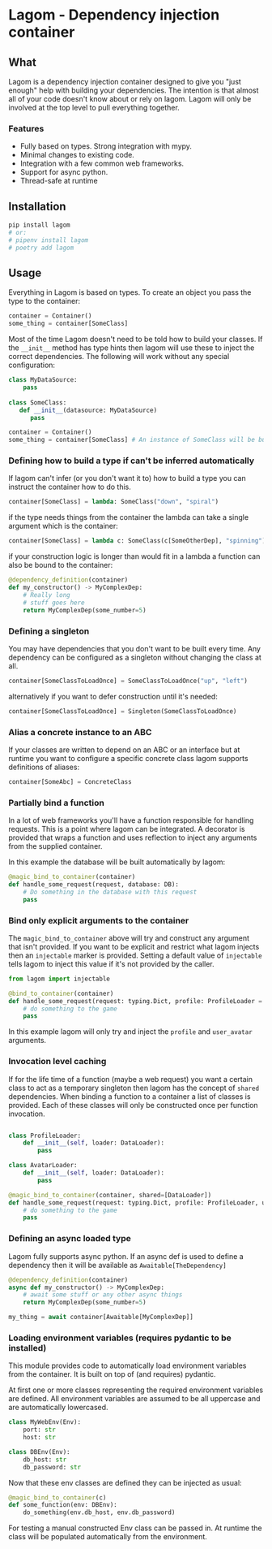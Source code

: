 # Lagom - Dependency injection container

## What
Lagom is a dependency injection container designed to give you "just enough"
help with building your dependencies. The intention is that almost
all of your code doesn't know about or rely on lagom. Lagom will
only be involved at the top level to pull everything together.

### Features
 * Fully based on types. Strong integration with mypy.
 * Minimal changes to existing code.
 * Integration with a few common web frameworks.
 * Support for async python.
 * Thread-safe at runtime

## Installation
```bash
pip install lagom
# or: 
# pipenv install lagom
# poetry add lagom
```
## Usage
Everything in Lagom is based on types. To create an object
you pass the type to the container:
```python
container = Container()
some_thing = container[SomeClass]
```

Most of the time Lagom doesn't need to be told how to build your classes. If 
the `__init__` method has type hints then lagom will use these to inject
the correct dependencies. The following will work without any special configuration:

```python
class MyDataSource:
    pass
    
class SomeClass:
   def __init__(datasource: MyDataSource)
      pass

container = Container()
some_thing = container[SomeClass] # An instance of SomeClass will be built with an instance of MyDataSource provided
```


### Defining how to build a type if can't be inferred automatically
If lagom can't infer (or you don't want it to) how to build a type you can instruct
the container how to do this.

```python
container[SomeClass] = lambda: SomeClass("down", "spiral")
```

if the type needs things from the container the lambda can take a
single argument which is the container:
```python
container[SomeClass] = lambda c: SomeClass(c[SomeOtherDep], "spinning")
```

if your construction logic is longer than would fit in a lambda a
function can also be bound to the container:
```python
@dependency_definition(container)
def my_constructor() -> MyComplexDep:
    # Really long
    # stuff goes here
    return MyComplexDep(some_number=5)
```

### Defining a singleton
You may have dependencies that you don't want to be built every time. Any
dependency can be configured as a singleton without changing the class at 
all.

```python
container[SomeClassToLoadOnce] = SomeClassToLoadOnce("up", "left")
```
alternatively if you want to defer construction until it's needed:

```python
container[SomeClassToLoadOnce] = Singleton(SomeClassToLoadOnce)
```

### Alias a concrete instance to an ABC
If your classes are written to depend on an ABC or an interface but at runtime
you want to configure a specific concrete class lagom supports definitions of aliases:

```python
container[SomeAbc] = ConcreteClass
```

### Partially bind a function
In a lot of web frameworks you'll have a function responsible for handling requests.
This is a point where lagom can be integrated. A decorator is provided that wraps
a function and uses reflection to inject any arguments from the supplied container.

In this example the database will be built automatically by lagom:

```python
@magic_bind_to_container(container)
def handle_some_request(request, database: DB):
    # Do something in the database with this request
    pass
```

### Bind only explicit arguments to the container
The `magic_bind_to_container` above will try and construct any argument that isn't provided. If you
want to be explicit and restrict what lagom injects then an `injectable` marker is provided. Setting
a default value of `injectable` tells lagom to inject this value if it's not provided by the caller.

```python
from lagom import injectable

@bind_to_container(container)
def handle_some_request(request: typing.Dict, profile: ProfileLoader = injectable, user_avatar: AvatarLoader = injectable):
    # do something to the game
    pass
```
In this example lagom will only try and inject the `profile` and `user_avatar` arguments.


### Invocation level caching
If for the life time of a function (maybe a web request) you want a certain class to act as a temporary singleton then
lagom has the concept of `shared` dependencies. When binding a function to a container a list of classes is provided. 
Each of these classes will only be constructed once per function invocation.

```python

class ProfileLoader:
    def __init__(self, loader: DataLoader):
        pass

class AvatarLoader:
    def __init__(self, loader: DataLoader):
        pass

@magic_bind_to_container(container, shared=[DataLoader])
def handle_some_request(request: typing.Dict, profile: ProfileLoader, user_avatar: AvatarLoader):
    # do something to the game
    pass
```

### Defining an async loaded type
Lagom fully supports async python. If an async def is used to define a dependency then it
will be available as `Awaitable[TheDependency]`

```python
@dependency_definition(container)
async def my_constructor() -> MyComplexDep:
    # await some stuff or any other async things
    return MyComplexDep(some_number=5)

my_thing = await container[Awaitable[MyComplexDep]]

```

### Loading environment variables (requires pydantic to be installed)

This module provides code to automatically load environment variables from the container.
It is built on top of (and requires) pydantic.

At first one or more classes representing the required environment variables are defined.
All environment variables are assumed to be all uppercase and are automatically lowercased.
```python
class MyWebEnv(Env):
    port: str
    host: str

class DBEnv(Env):
    db_host: str
    db_password: str
```

Now that these env classes are defined they can be injected
as usual:
```python
@magic_bind_to_container(c)
def some_function(env: DBEnv):
    do_something(env.db_host, env.db_password)
```

For testing a manual constructed Env class can be passed in.
At runtime the class will be populated automatically from
the environment.
